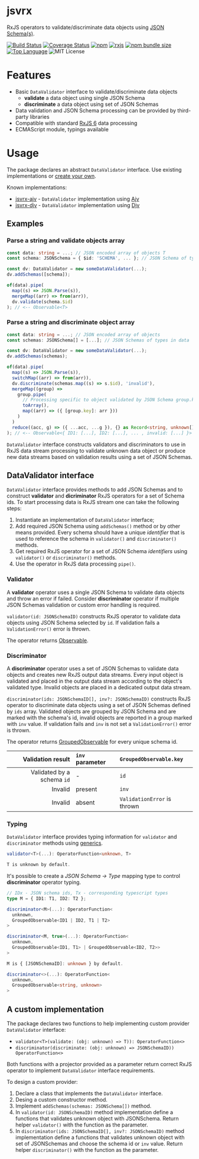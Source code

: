 # jsvrx

RxJS operators to validate/discriminate data objects using [JSON Schema(s)](https://json-schema.org/).

[![Build Status](https://travis-ci.com/Gadicuz/jsvrx.svg?branch=master)](https://travis-ci.com/Gadicuz/jsvrx)
[![Coverage Status](https://coveralls.io/repos/github/Gadicuz/jsvrx/badge.svg?branch=master)](https://coveralls.io/github/Gadicuz/jsvrx?branch=master)
[![npm](https://img.shields.io/npm/v/jsvrx)](https://www.npmjs.com/package/jsvrx)
[![rxjs](https://img.shields.io/github/package-json/dependency-version/gadicuz/jsvrx/dev/rxjs)](https://www.npmjs.com/package/rxjs)
[![npm bundle size](https://img.shields.io/bundlephobia/min/jsvrx)](https://bundlephobia.com/result?p=jsvrx)
[![Top Language](https://img.shields.io/github/languages/top/gadicuz/jsvrx)](https://github.com/gadicuz/jsvrx)
![MIT License](https://img.shields.io/npm/l/jsvrx)


# Features

* Basic `DataValidator` interface to validate/discriminate data objects
  * __validate__ a data object using single JSON Schema
  * __discriminate__ a data object using set of JSON Schemas
* Data validation and JSON Schema processing can be provided by third-party libraries
* Compatible with standard [RxJS 6](https://github.com/ReactiveX/rxjs/tree/6.x) data processing
* ECMAScript module, typings available

# Usage

The package declares an abstract `DataValidator` interface. Use existing implementations or [create your own](##-A-custom-implementation).

Known implementations:
* [jsvrx-ajv](packages/jsvrx-ajv/README.md) - `DataValidator` implementation using [Ajv](https://ajv.js.org/)
* [jsvrx-djv](packages/jsvrx-djv/README.md) - `DataValidator` implementation using [Djv](https://cli-in-ts.dev/djv/)


## Examples

### Parse a string and validate objects array

```typescript
const data: string = ...; // JSON encoded array of objects T
const schema: JSONSchema = { $id: 'SCHEMA', ... }; // JSON Schema of type T

const dv: DataValidator = new someDataValidator(...);
dv.addSchemas([schema]);

of(data).pipe(
  map((s) => JSON.Parse(s)),
  mergeMap((arr) => from(arr)),
  dv.validate(schema.$id)
); // <-- Observable<T>
```

### Parse a string and discriminate object array

```typescript
const data: string = ...; // JSON encoded array of objects
const schemas: JSONSchema[] = [...]; // JSON Schemas of types in data

const dv: DataValidator = new someDataValidator(...);
dv.addSchemas(schemas);

of(data).pipe(
  map((s) => JSON.Parse(s)),
  switchMap((arr) => from(arr)),
  dv.discriminate(schemas.map((s) => s.$id), 'invalid'),
  mergeMap((group) => 
    group.pipe(
      // Processing specific to object validated by JSON Schema group.key
      toArray(),
      map((arr) => ({ [group.key]: arr }))
    )
  )
  reduce((acc, g) => ({ ...acc, ...g }), {} as Record<string, unknown[]>)
); // <-- Observable<{ ID1: [...], ID2: [...], ... , invalid: [...] }>
```

`DataValidator` interface constructs validators and discriminators to use in RxJS data stream processing to validate unknown data object or produce new data streams based on validation results using a set of JSON Schemas.

## DataValidator interface

`DataValidator` interface provides methods to add JSON Schemas and to construct __validator__ and __dicriminator__ RxJS operators for a set of Schema ids. To start processing data is RxJS stream one can take the following steps:
1. Instantiate an implementation of `DataValidator` interface;
2. Add required JSON Schema using `addSchemas()` method or by other means provided. Every schema should have a unique _identifier_ that is used to reference the schema in `validator()` and `discriminator()` methods.
3. Get required RxJS operator for a set of JSON Schema _identifiers_ using `validator()` or `discriminator()` methods.
4. Use the operator in RxJS data processing `pipe()`.

### Validator

A __validator__ operator uses a single JSON Schema to validate data objects and throw an error if failed. Consider __discriminator__ operator if multiple JSON Schemas validation or custom error handling is required.

`validator(id: JSONSchemaID)` constructs RxJS operator to validate data objects using JSON Schema selected by `id`. If validation fails a `ValidationError()` error is thrown.

The operator returns [Observable](https://rxjs.dev/api/index/class/Observable). 

### Discriminator

A __discriminator__ operator uses a set of JSON Schemas to validate data objects and creates new RxJS output data streams. Every input object is validated and placed in the output data stream according to the object's validated type. Invalid objects are placed in a dedicated output data stream.

`discriminator(ids: JSONSchemaID[], inv?: JSONSchemaID)` constructs RxJS operator to discriminate data objects using a set of JSON Schemas defined by `ids` array. Validated objects are grouped by JSON Schema and are marked with the schema's id, invalid objects are reported in a group marked with `inv` value. If validation fails and `inv` is not set a `ValidationError()` error is thrown.

The operator returns [GroupedObservable](https://rxjs.dev/api/index/class/GroupedObservable) for every unique schema id.

| Validation result | `inv` parameter | `GroupedObservable.key` |
| ---: | :--- | :--- |
| Validated by a schema `id` | - | `id` |
| Invalid | present | `inv` |
| Invalid | absent  | `ValidationError` is thrown |

### Typing

`DataValidator` interface provides typing information for `validator` and `discriminator` methods using [generics](https://www.typescriptlang.org/docs/handbook/generics.html).

```typescript
validator<T>(...): OperatorFunction<unknown, T>

T is unknown by default.
```

It's possible to create a _JSON Schema -> Type_ mapping type to control __discriminator__ operator typing.

```typescript
// IDx - JSON schema ids, Tx - corresponding typescript types
type M = { ID1: T1, ID2: T2 }; 

discriminator<M>(...): OperatorFunction<
  unknown, 
  GroupedObservable<ID1 | ID2, T1 | T2>
>

discriminator<M, true>(...): OperatorFunction<
  unknown,
  GroupedObservable<ID1, T1> | GroupedObservable<ID2, T2>>
>

M is { [JSONSchemaID]: unknown } by default.

discriminator<>(...): OperatorFunction<
  unknown, 
  GroupedObservable<string, unknown>
>
```

## A custom implementation

The package declares two functions to help implementing custom provider `DataValidator` interface:
* `validator<T>(validate: (obj: unknown) => T)): OperatorFunction<>`
* `discriminator(discriminate: (obj: unknown) => JSONSchemaID)) OperatorFunction<>`

Both functions with a projector provided as a parameter return correct RxJS operator to implement `DataValidator` interface requirements.

To design a custom provider:
1. Declare a class that implements the `DataValidator` interface.
2. Desing a custom constructor method.
3. Implement `addSchemas(schemas: JSONSchema[])` method.
4. In `validator(id: JSONSchemaID)` method implementation define a functions that validates unknown object with JSONSchema. Return helper `validator()` with the function as the parameter.
5. In `discriminator(ids: JSONSchemaID[], inv?: JSONSchemaID)` method implementation define a functions that validates unknown object with set of JSONSchemas and choose the schema id or `inv` value. Return helper `discriminator()` with the function as the parameter.

